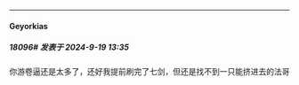 ﻿
*****

####  Geyorkias  
##### 18096#       发表于 2024-9-19 13:35

你游卷逼还是太多了，还好我提前刷完了七剑，但还是找不到一只能挤进去的法哥

